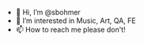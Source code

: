 - 👋 Hi, I’m @sbohmer
- 👀 I’m interested in Music, Art, QA, FE
- 📫 How to reach me please don't!

<!---
sbohmer/sbohmer is a ✨ special ✨ repository because its `README.md` (this file) appears on your GitHub profile.
You can click the Preview link to take a look at your changes.
--->
